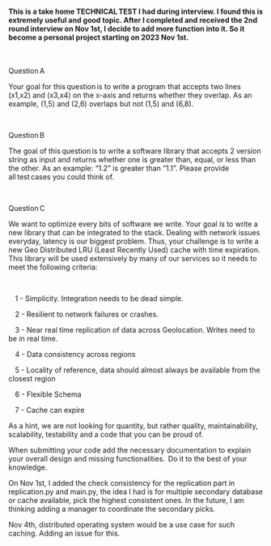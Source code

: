 #### This is a take home TECHNICAL TEST I had during interview. I found this is extremely useful and good topic. After I completed and received the 2nd round interview on Nov 1st, I decide to add more function into it. So it become a personal project starting on 2023 Nov 1st. 

  

Question A 

Your goal for this question is to write a program that accepts two lines (x1,x2) and (x3,x4) on the x-axis and returns whether they overlap. As an example, (1,5) and (2,6) overlaps but not (1,5) and (6,8). 

  

Question B 

The goal of this question is to write a software library that accepts 2 version string as input and returns whether one is greater than, equal, or less than the other. As an example: “1.2” is greater than “1.1”. Please provide all test cases you could think of. 

  

Question C 

We want to optimize every bits of software we write. Your goal is to write a new library that can be integrated to the stack. Dealing with network issues everyday, latency is our biggest problem. Thus, your challenge is to write a new Geo Distributed LRU (Least Recently Used) cache with time expiration. This library will be used extensively by many of our services so it needs to meet the following criteria: 

  

    1 - Simplicity. Integration needs to be dead simple. 

    2 - Resilient to network failures or crashes. 

    3 - Near real time replication of data across Geolocation. Writes need to be in real time. 

    4 - Data consistency across regions 

    5 - Locality of reference, data should almost always be available from the closest region 

    6 - Flexible Schema 

    7 - Cache can expire  

As a hint, we are not looking for quantity, but rather quality, maintainability, scalability, testability and a code that you can be proud of.  

When submitting your code add the necessary documentation to explain your overall design and missing functionalities.  Do it to the best of your knowledge. 


On Nov 1st, I added the check consistency for the replication part in replication.py and main.py, the idea I had is for multiple secondary database or cache available, pick the highest consistent ones. 
In the future, I am thinking adding a manager to coordinate the secondary picks.

Nov 4th, distributed operating system would be a use case for such caching. Adding an issue for this. 
